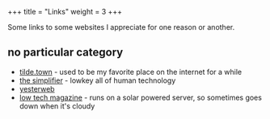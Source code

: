 +++
title = "Links"
weight = 3
+++

Some links to some websites I appreciate for one reason or another.

## no particular category

- [tilde.town](http://tilde.town) - used to be my favorite place on the internet for a while
- [the simplifier](https://simplifier.neocities.org) - lowkey all of human technology
- [yesterweb](https://yesterweb.org)
- [low tech magazine](http://www.lowtechmagazine.com) - runs on a solar powered server, so sometimes goes down when it's cloudy